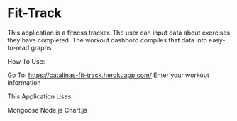 # Fit-Track

This application is a fitness tracker. The user can input data about exercises they have completed. The workout dashbord compiles that data into easy-to-read graphs

How To Use:

Go To: https://catalinas-fit-track.herokuapp.com/
Enter your workout information

This Application Uses:

Mongoose
Node.js
Chart.js
